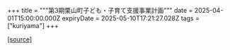 +++
title = """第3期栗山町子ども・子育て支援事業計画"""
date = 2025-04-01T15:00:00.000Z
expiryDate = 2025-05-10T17:21:27.028Z
tags = ["kuriyama"]
+++


[[source]](https://www.town.kuriyama.hokkaido.jp/soshiki/39/1810.html)

